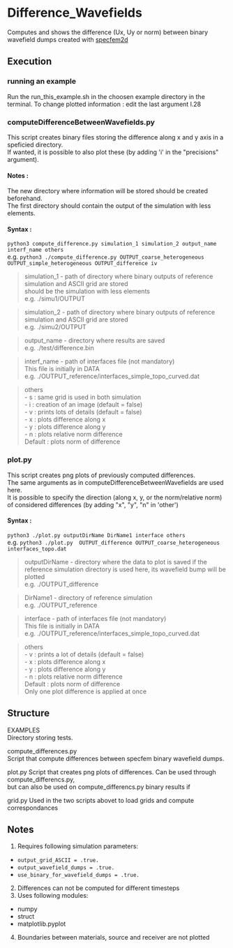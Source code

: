 # Difference_Wavefields  
  
Computes and shows the difference (Ux, Uy or norm) between binary wavefield dumps created with [specfem2d](https://specfem2d.readthedocs.io/en/latest/)  
  
  
## Execution
  
  
### running an example  
Run the run_this_example.sh in the choosen example directory in the terminal. 
To change plotted information : edit the last argument l.28

### computeDifferenceBetweenWavefields.py  
This script creates binary files storing the difference along x and y axis in a speficied directory.   
If wanted, it is possible to also plot these (by adding 'i' in the "precisions" argument).   
  
#### Notes :   
The new directory where information will be stored should be created beforehand.   
The first directory should contain the output of the simulation with less elements.   
  
#### Syntax : 

`python3 compute_difference.py simulation_1 simulation_2 output_name interf_name others`  
e.g.    `python3 ./compute_difference.py OUTPUT_coarse_heterogeneous OUTPUT_simple_heterogeneous OUTPUT_difference iv`  
  
>simulation_1  - path of directory where binary outputs of reference simulation and ASCII grid are stored  
                 should be the simulation with less elements  
                 e.g. ./simu1/OUTPUT  
  
>simulation_2  - path of directory where binary outputs of reference simulation and ASCII grid are stored  
                 e.g. ./simu2/OUTPUT  
  
>output_name - directory where results are saved  
                 e.g. ./test/difference.bin  
  
>interf_name  - path of interfaces file (not mandatory)  
                 This file is initially in DATA  
                 e.g. ./OUTPUT_reference/interfaces_simple_topo_curved.dat  
  
>others   
          - s : same grid is used in both simulation  
          - i : creation of an image (default = false)  
          - v : prints lots of details (default = false)  
          - x  : plots difference along x  
          - y  : plots difference along y  
          - n  : plots relative norm difference  
          Default : plots norm of difference  
  
  
### plot.py  
This script creates png plots of previously computed differences.   
The same arguments as in computeDifferenceBetweenWavefields are used here.   
It is possible to specify the direction (along x, y, or the norm/relative norm) of considered differences (by adding "x", "y", "n" in 'other')   
  
#### Syntax : 

`python3 ./plot.py outputDirName DirName1 interface others`  
e.g.     `python3 ./plot.py  OUTPUT_difference OUTPUT_coarse_heterogeneous interfaces_topo.dat`  

>outputDirName  - directory where the data to plot is saved
               if the reference simulation directory is used here, its wavefield bump will be plotted   
               e.g. ./OUTPUT_difference  
  
>DirName1    - directory of reference simulation  
               e.g. ./OUTPUT_reference  
  
>interface  - path of interfaces file (not mandatory)  
               This file is initially in DATA  
               e.g. ./OUTPUT_reference/interfaces_simple_topo_curved.dat  
  
>others   
          - v  : prints a lot of details (default = false)  
          - x  : plots difference along x  
          - y  : plots difference along y  
          - n  : plots relative norm difference  
          Default : plots norm of difference  
          Only one plot difference is applied at once  
  
  
## Structure

EXAMPLES  
  Directory storing tests. 

  
compute_differences.py  
  Script that compute differences between specfem binary wavefield dumps. 

plot.py
  Script that creates png plots of differences. 
  Can be used through compute_differencs.py,  
  but can also be used on compute_differencs.py binary results
  if 

grid.py
  Used in the two scripts abovet to load grids and compute correspondances

  
## Notes  
1. Requires following simulation parameters:  
-   `output_grid_ASCII = .true.`  
-   `output_wavefield_dumps = .true.`  
-   `use_binary_for_wavefield_dumps = .true.`  
2. Differences can not be computed for different timesteps  
3. Uses following modules:  
-   numpy   
-   struct  
-   matplotlib.pyplot  
4. Boundaries between materials, source and receiver are not plotted

